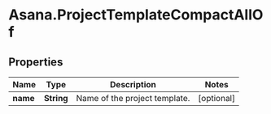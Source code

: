 # Asana.ProjectTemplateCompactAllOf

## Properties

Name | Type | Description | Notes
------------ | ------------- | ------------- | -------------
**name** | **String** | Name of the project template. | [optional] 


